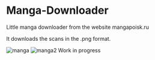# Manga-Downloader
Little manga downloader from the website mangapoisk.ru

It downloads the scans in the .png format.

![manga](https://github.com/burger4d/Manga-Downloader/assets/104983707/c81b6d29-ef4e-4ee7-bea4-a98ddf50c1a4)
![manga2](https://github.com/burger4d/Manga-Downloader/assets/104983707/b6d63a9d-36df-44a8-9abc-53b14d26b8ed)
Work in progress
